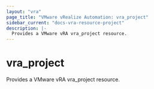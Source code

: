 ```yaml
---
layout: "vra"
page_title: "VMware vRealize Automation: vra_project"
sidebar_current: "docs-vra-resource-project"
description: |-
  Provides a VMware vRA vra_project resource.
---
```


# vra\_project

Provides a VMware vRA vra_project resource.
